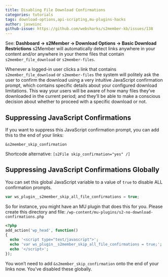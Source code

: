 ```yaml
---
title: Disabling File Download Confirmations
categories: tutorials
tags: download-options,api-scripting,mu-plugins-hacks
author: jaswsinc
github-issue: https://github.com/websharks/s2member-kb/issues/138
---
```


See: **Dashboard → s2Member → Download Options → Basic Download Restrictions** s2Member will automatically detect links anywhere in your content and/or anywhere in your theme files that contain `s2member_file_download` or `s2member-files`.

Whenever a logged-in user clicks a link that contains `s2member_file_download` or `s2member-files` the system will politely ask the user to confirm the download using a very intuitive JavaScript confirmation prompt, which contains specific details about your configured download limitations. This way your users will be aware of how many files they’ve downloaded in the current period; and they’ll be able to make a conscious decision about whether to proceed with a specific download or not.

## Suppressing JavaScript Confirmations

If you want to suppress this JavaScript confirmation prompt, you can add this to the end of your links:

```text
&s2member_skip_confirmation
```

Shortcode alternative: `[s2File skip_confirmation="yes" /]`

## Suppressing JavaScript Confirmations Globally

You can set this global JavaScript variable to a value of `true` to disable ALL confirmation prompts.

```js
var ws_plugin__s2member_skip_all_file_confirmations = true;
```

So for instance, you might have an MU plugin that does this for you. Please create this directory and file:
`/wp-content/mu-plugins/s2-no-download-confirmations.php`

```php
<?php
add_action('wp_head', function()
{
  echo '<script type="text/javascript">';
  echo 'var ws_plugin__s2member_skip_all_file_confirmations = true;';
  echo '</script>';
});
```

You won’t need to add `&s2member_skip_confirmation` onto the end of your links now. You’ve disabled these globally.
